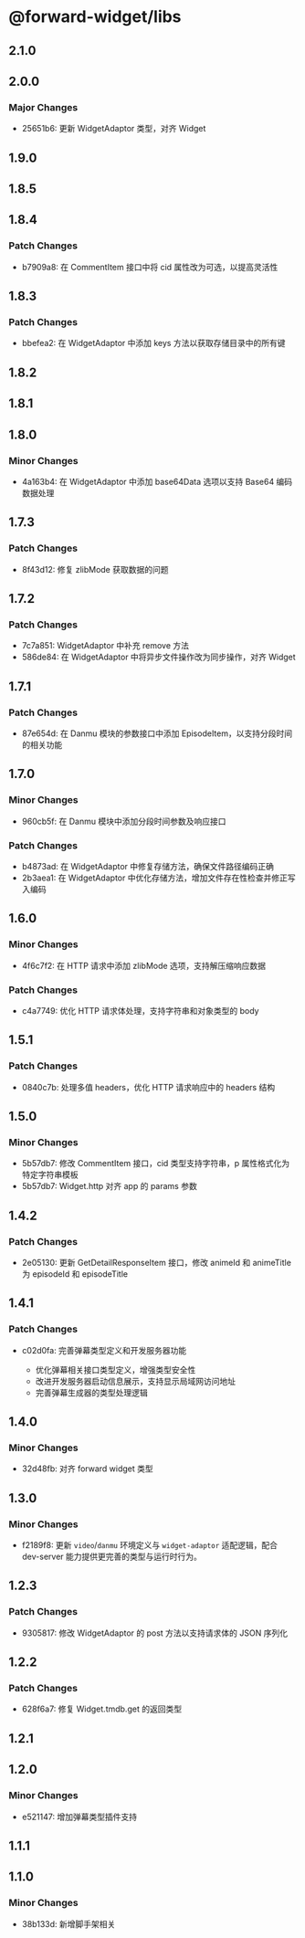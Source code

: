 # @forward-widget/libs

## 2.1.0

## 2.0.0

### Major Changes

- 25651b6: 更新 WidgetAdaptor 类型，对齐 Widget

## 1.9.0

## 1.8.5

## 1.8.4

### Patch Changes

- b7909a8: 在 CommentItem 接口中将 cid 属性改为可选，以提高灵活性

## 1.8.3

### Patch Changes

- bbefea2: 在 WidgetAdaptor 中添加 keys 方法以获取存储目录中的所有键

## 1.8.2

## 1.8.1

## 1.8.0

### Minor Changes

- 4a163b4: 在 WidgetAdaptor 中添加 base64Data 选项以支持 Base64 编码数据处理

## 1.7.3

### Patch Changes

- 8f43d12: 修复 zlibMode 获取数据的问题

## 1.7.2

### Patch Changes

- 7c7a851: WidgetAdaptor 中补充 remove 方法
- 586de84: 在 WidgetAdaptor 中将异步文件操作改为同步操作，对齐 Widget

## 1.7.1

### Patch Changes

- 87e654d: 在 Danmu 模块的参数接口中添加 EpisodeItem，以支持分段时间的相关功能

## 1.7.0

### Minor Changes

- 960cb5f: 在 Danmu 模块中添加分段时间参数及响应接口

### Patch Changes

- b4873ad: 在 WidgetAdaptor 中修复存储方法，确保文件路径编码正确
- 2b3aea1: 在 WidgetAdaptor 中优化存储方法，增加文件存在性检查并修正写入编码

## 1.6.0

### Minor Changes

- 4f6c7f2: 在 HTTP 请求中添加 zlibMode 选项，支持解压缩响应数据

### Patch Changes

- c4a7749: 优化 HTTP 请求体处理，支持字符串和对象类型的 body

## 1.5.1

### Patch Changes

- 0840c7b: 处理多值 headers，优化 HTTP 请求响应中的 headers 结构

## 1.5.0

### Minor Changes

- 5b57db7: 修改 CommentItem 接口，cid 类型支持字符串，p 属性格式化为特定字符串模板
- 5b57db7: Widget.http 对齐 app 的 params 参数

## 1.4.2

### Patch Changes

- 2e05130: 更新 GetDetailResponseItem 接口，修改 animeId 和 animeTitle 为 episodeId 和 episodeTitle

## 1.4.1

### Patch Changes

- c02d0fa: 完善弹幕类型定义和开发服务器功能

  - 优化弹幕相关接口类型定义，增强类型安全性
  - 改进开发服务器启动信息展示，支持显示局域网访问地址
  - 完善弹幕生成器的类型处理逻辑

## 1.4.0

### Minor Changes

- 32d48fb: 对齐 forward widget 类型

## 1.3.0

### Minor Changes

- f2189f8: 更新 `video`/`danmu` 环境定义与 `widget-adaptor` 适配逻辑，配合 dev-server 能力提供更完善的类型与运行时行为。

## 1.2.3

### Patch Changes

- 9305817: 修改 WidgetAdaptor 的 post 方法以支持请求体的 JSON 序列化

## 1.2.2

### Patch Changes

- 628f6a7: 修复 Widget.tmdb.get 的返回类型

## 1.2.1

## 1.2.0

### Minor Changes

- e521147: 增加弹幕类型插件支持

## 1.1.1

## 1.1.0

### Minor Changes

- 38b133d: 新增脚手架相关
